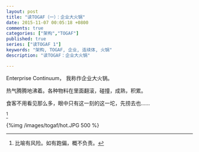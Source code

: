 ```yaml
---
layout: post
title: "读TOGAF（一）：企业大火锅"
date: 2015-11-07 00:05:18 +0800
comments: true
categories: ["架构","TOGAF"]
published: true
series: ["读TOGAF 1"]
keywords: "架构, TOGAF, 企业, 连续体, 火锅"
description: "读TOGAF：企业大火锅"

---
```


Enterprise Continuum， 我称作企业大火锅。



<!--more-->

热气腾腾地沸着。各种物料在里面翻滚，碰撞，成熟，积累。

食客不用看见那么多，眼中只有这一刻的这一坨，先捞去也……


[^1]

[^1]: 比喻有风险。如有跑偏，概不负责。

{%img  /images/togaf/hot.JPG 500 %}
